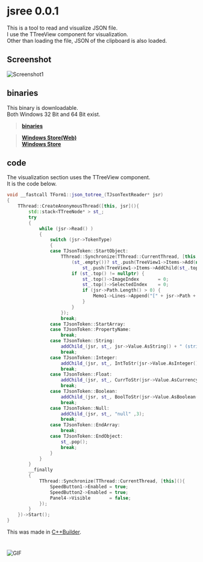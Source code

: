# jsree 0.0.1
This is a tool to read and visualize JSON file.  
I use the TTreeView component for visualization.  
Other than loading the file, JSON of the clipboard is also loaded.  

## Screenshot
![Screenshot1](https://community.embarcadero.com/uploads/23657/2017/05/22/Screenshot2017-05-271729.png "Screenshot1")


## binaries
This binary is downloadable.  
Both Windows 32 Bit and 64 Bit exist.  
> **[binaries](https://github.com/mojeld/jsree/tree/master/binaries)**  

> **[Windows Store(Web)](https://www.microsoft.com/store/apps/9plphk05pjf7)**  
> **[Windows Store](ms-windows-store://pdp/?productid=9plphk05pjf7)**

## code
The visualization section uses the TTreeView component.  
It is the code below.  
```cpp
void __fastcall TForm1::json_totree_(TJsonTextReader* jsr)
{
	TThread::CreateAnonymousThread([this, jsr](){
		std::stack<TTreeNode* > st_;
		try
		{
			while (jsr->Read() )
			{
				switch (jsr->TokenType)
				{
				case TJsonToken::StartObject:
					TThread::Synchronize(TThread::CurrentThread, [this, &st_, jsr](){
						(st_.empty())? st_.push(TreeView1->Items->Add(nullptr, "JSON")):
							st_.push(TreeView1->Items->AddChild(st_.top(), jsr->Path));
						if (st_.top() != nullptr) {
							st_.top()->ImageIndex 		= 0;
							st_.top()->SelectedIndex 	= 0;
							if (jsr->Path.Length() > 0) {
								Memo1->Lines->Append("[" + jsr->Path + "]");
							}
						}
					});
					break;
				case TJsonToken::StartArray:
				case TJsonToken::PropertyName:
					break;
				case TJsonToken::String:
					addChild_(jsr, st_, jsr->Value.AsString() + " (string)",1 );
					break;
				case TJsonToken::Integer:
					addChild_(jsr, st_, IntToStr(jsr->Value.AsInteger()) + " (integer)" , 2);
					break;
				case TJsonToken::Float:
					addChild_(jsr, st_, CurrToStr(jsr->Value.AsCurrency()) + " (float)" ,2);
					break;
				case TJsonToken::Boolean:
					addChild_(jsr, st_, BoolToStr(jsr->Value.AsBoolean()) + " (bool)" ,2);
					break;
				case TJsonToken::Null:
					addChild_(jsr, st_, "null" ,3);
					break;
				case TJsonToken::EndArray:
					break;
				case TJsonToken::EndObject:
					st_.pop();
					break;
				}
			}
		}
		__finally
		{
			TThread::Synchronize(TThread::CurrentThread, [this](){
				SpeedButton1->Enabled = true;
				SpeedButton2->Enabled = true;
				Panel4->Visible 	  = false;
			});
		}
	})->Start();
}
```
This was made in [C++Builder](https://www.embarcadero.com/).

# 
![GIF](http://i.imgur.com/We0fw32.gif, "GIF")


